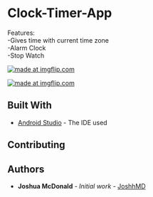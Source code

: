 # Clock-Timer-App
Features: <br />
-Gives time with current time zone <br />
-Alarm Clock <br />
-Stop Watch <br />

<a href="https://imgflip.com/gif/3mx96v"><img src="https://i.imgflip.com/3mx96v.gif" title="made at imgflip.com"/></a>

<a href="https://imgflip.com/gif/3mx9a6"><img src="https://i.imgflip.com/3mx9a6.gif" title="made at imgflip.com"/></a>

## Built With

* [Android Studio](https://developer.android.com/studio) - The IDE used

## Contributing

## Authors

* **Joshua McDonald** - *Initial work* - [JoshhMD](https://github.com/joshhMD)
